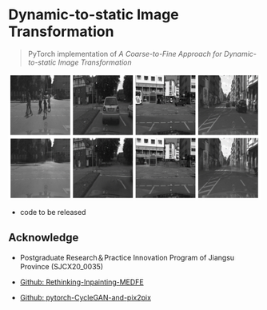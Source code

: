 # Dynamic-to-static Image Transformation
> PyTorch implementation of   *A Coarse-to-Fine Approach for Dynamic-to-static Image Transformation*
<img src=".\examples\example.png" width="800px" />

* code to be released



## Acknowledge

- Postgraduate Research＆Practice Innovation Program of Jiangsu Province (SJCX20_0035)
- [Github: Rethinking-Inpainting-MEDFE](https://github.com/KumapowerLIU/Rethinking-Inpainting-MEDFE)

- [Github: pytorch-CycleGAN-and-pix2pix](https://github.com/junyanz/pytorch-CycleGAN-and-pix2pix)